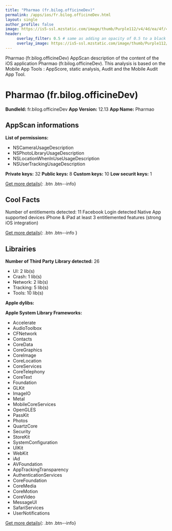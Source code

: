 ```yaml
---
title: "Pharmao (fr.bilog.officineDev)"
permalink: /apps/ios/fr.bilog.officineDev.html
layout: single
author_profile: false
image: https://is5-ssl.mzstatic.com/image/thumb/Purple112/v4/4d/ea/4f/4dea4fa1-70c0-f97a-19b2-ba6a143f2b04/AppIcon-0-1x_U007emarketing-0-7-0-85-220.png/512x512bb.jpg
header: 
     overlay_filter: 0.5 # same as adding an opacity of 0.5 to a black background
     overlay_image: https://is5-ssl.mzstatic.com/image/thumb/Purple112/v4/4d/ea/4f/4dea4fa1-70c0-f97a-19b2-ba6a143f2b04/AppIcon-0-1x_U007emarketing-0-7-0-85-220.png/512x512bb.jpg
---
```

Pharmao (fr.bilog.officineDev) AppScan description of the content of the iOS application Pharmao (fr.bilog.officineDev). This analysis is based on the Mobile App Tools : AppScore, static analysis, Audit and the Mobile Audit App Tool.

# Pharmao (fr.bilog.officineDev)

**BundleId:** fr.bilog.officineDev
**App Version:** 12.13
**App Name:** Pharmao


## AppScan informations 

**List of permissions:** 
- NSCameraUsageDescription
- NSPhotoLibraryUsageDescription
- NSLocationWhenInUseUsageDescription
- NSUserTrackingUsageDescription
  
  
**Private keys:** 32
**Public keys:** 8
**Custom keys:** 10
**Low securit keys:** 1
  
[Get more details](/pricing.html){: .btn .btn--info}

## Cool Facts

Number of entitlements detected: 11
Facebook Login detected
Native App
supported devices iPhone & iPad
at least 3 entitlemented features (strong iOS integration)
  
[Get more details](/pricing.html){: .btn .btn--info }

## Librairies 
**Number of Third Party Library detected:** 26
- UI: 2 lib(s)
- Crash: 1 lib(s)
- Network: 2 lib(s)
- Tracking: 5 lib(s)
- Tools: 10 lib(s)


**Apple dylibs:**


**Apple System Library Frameworks:**
- Accelerate
- AudioToolbox
- CFNetwork
- Contacts
- CoreData
- CoreGraphics
- CoreImage
- CoreLocation
- CoreServices
- CoreTelephony
- CoreText
- Foundation
- GLKit
- ImageIO
- Metal
- MobileCoreServices
- OpenGLES
- PassKit
- Photos
- QuartzCore
- Security
- StoreKit
- SystemConfiguration
- UIKit
- WebKit
- iAd
- AVFoundation
- AppTrackingTransparency
- AuthenticationServices
- CoreFoundation
- CoreMedia
- CoreMotion
- CoreVideo
- MessageUI
- SafariServices
- UserNotifications


  
[Get more details](/pricing.html){: .btn .btn--info}

